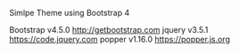 Simlpe Theme using Bootstrap 4
  
 Bootstrap v4.5.0            http://getbootstrap.com
 jquery    v3.5.1            https://code.jquery.com
 popper    v1.16.0           https://popper.js.org